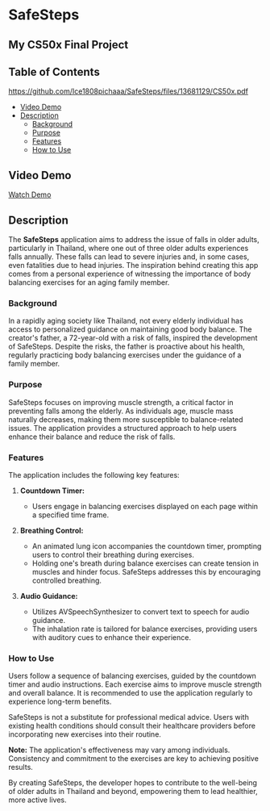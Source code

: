 # SafeSteps
## My CS50x Final Project

## Table of Contents <br>
https://github.com/Ice1808pichaaa/SafeSteps/files/13681129/CS50x.pdf

- [Video Demo](#video-demo)
- [Description](#description)
  - [Background](#background)
  - [Purpose](#purpose)
  - [Features](#features)
  - [How to Use](#how-to-use)

## Video Demo
[Watch Demo](https://youtu.be/fukTwazuw2c)

## Description

The **SafeSteps** application aims to address the issue of falls in older adults, particularly in Thailand, where one out of three older adults experiences falls annually. These falls can lead to severe injuries and, in some cases, even fatalities due to head injuries. The inspiration behind creating this app comes from a personal experience of witnessing the importance of body balancing exercises for an aging family member.

### Background
In a rapidly aging society like Thailand, not every elderly individual has access to personalized guidance on maintaining good body balance. The creator's father, a 72-year-old with a risk of falls, inspired the development of SafeSteps. Despite the risks, the father is proactive about his health, regularly practicing body balancing exercises under the guidance of a family member.

### Purpose
SafeSteps focuses on improving muscle strength, a critical factor in preventing falls among the elderly. As individuals age, muscle mass naturally decreases, making them more susceptible to balance-related issues. The application provides a structured approach to help users enhance their balance and reduce the risk of falls.

### Features
The application includes the following key features:

1. **Countdown Timer:**
   - Users engage in balancing exercises displayed on each page within a specified time frame.

2. **Breathing Control:**
   - An animated lung icon accompanies the countdown timer, prompting users to control their breathing during exercises.
   - Holding one's breath during balance exercises can create tension in muscles and hinder focus. SafeSteps addresses this by encouraging controlled breathing.

3. **Audio Guidance:**
   - Utilizes AVSpeechSynthesizer to convert text to speech for audio guidance.
   - The inhalation rate is tailored for balance exercises, providing users with auditory cues to enhance their experience.

### How to Use
Users follow a sequence of balancing exercises, guided by the countdown timer and audio instructions. Each exercise aims to improve muscle strength and overall balance. It is recommended to use the application regularly to experience long-term benefits.

SafeSteps is not a substitute for professional medical advice. Users with existing health conditions should consult their healthcare providers before incorporating new exercises into their routine.

**Note:** The application's effectiveness may vary among individuals. Consistency and commitment to the exercises are key to achieving positive results.

By creating SafeSteps, the developer hopes to contribute to the well-being of older adults in Thailand and beyond, empowering them to lead healthier, more active lives.
